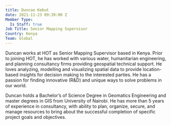 ```yaml
---
title: Duncan Kebut
date: 2021-11-23 09:39:00 Z
Member Type:
  Is Staff: true
Job Title: Senior Mapping Supervisor
Country: Kenya
Team: Global
---
```


Duncan works at HOT as Senior Mapping Supervisor based in Kenya. 
Prior to joining HOT, he has worked with various water, humanitarian engineering, and planning consultancy firms providing geospatial technical support. He loves analyzing, modelling and visualizing spatial data to provide location-based insights for decision making to the interested parties. He has a passion for finding innovative (R&D) and unique ways to solve problems in our world.

Duncan holds a Bachelor’s of Science Degree in Geomatics Engineering and master degrees in GIS from University of Nairobi. He has more than 5 years of experience in consultancy, with ability to plan, organize, secure, and manage resources to bring about the successful completion of specific project goals and objectives.
